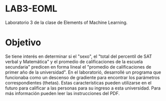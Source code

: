# LAB3-EOML
Laboratorio 3 de la clase de Elements of Machine Learning. 

# Objetivo
Se tiene interés en determinar si el "sexo", el "total del percentil de SAT verbal y Matemática" y el promedio de calificaciones de la escuela secundaria" predicen en forma lineal el "promedio de calificaciones de primer año de la universidad". En el laboratorió, desarrollé un programa que funcionaba como un descenso de gradiente para encontrar los parámetros correspondientes (thetas). Estas características pueden utilizarse en el futuro para calificar a las personas para su ingreso a esta universidad. Para más información pueden leer las instrucciones del PDF.
